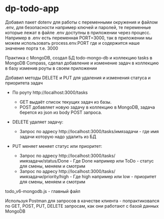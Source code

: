 # dp-todo-app

Добавил пакет dotenv для работы с переменными окружения и файлом .env, для безопасности например ключей и паролей, те переменные которые лежат в файле .env доступны в приложении через процесс. Например в .env есть переменная PORT=3000, так в приложении мы можем использовать process.env.PORT где и содержится наше значение порта т.е. 3000

Практика с MongoDB, создал БД todo-mongo-db и коллекцию tasks в MongoDB Compass, сделал добавление и изменение задач в коллекцию в базу изменив роуты в своем приложении

Добавил методы DELETE и PUT для удаления и изменения статуса и приоритета задач

-   По роуту http://localhost:3000/tasks

    -   GET выдаёт список текущих задач из базы.
    -   POST добавляет новую задачу в коллекцию в MongoDB, задача берется из json из body POST запроса.

-   DELETE удаляет задачу:

    -   Запрос по адресу http://localhost:3000/tasks/имязадачи - где имя задачи которую надо удалить из БД

-   PUT меняет меняет статус или приоритет:
    -   Запрос по адресу http://localhost:3000/tasks/имязадачи/status/Done - Где Done например или ToDo - статус для смены, меняем и смотрим
    -   Запрос по адресу http://localhost:3000/tasks/имязадачи/priority/high - Где high например или low - приоритет для смены, меняем и смотрим

todo_v6-mongodb.js - главный файл

Используя Postman для запросов в качестве клиента - попрактиковался по GET, POST, PUT, DELETE запросам, как они работают с базой данных MongoDB
